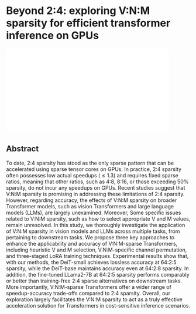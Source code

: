 # Beyond 2:4: exploring V:N:M sparsity for efficient transformer inference on GPUs

![](../../blank.jpg)

## Abstract

To date, 2:4 sparsity has stood as the only sparse pattern that can be
accelerated using sparse tensor cores on GPUs. In practice, 2:4 sparsity often
possesses low actual speedups ($\leq 1.3$) and requires fixed sparse ratios,
meaning that other ratios, such as 4:8, 8:16, or those exceeding 50% sparsity,
do not incur any speedups on GPUs. Recent studies suggest that V:N:M sparsity
is promising in addressing these limitations of 2:4 sparsity. However,
regarding accuracy, the effects of V:N:M sparsity on broader Transformer
models, such as vision Transformers and large language models (LLMs), are
largely unexamined. Moreover, Some specific issues related to V:N:M sparsity,
such as how to select appropriate V and M values, remain unresolved. In this
study, we thoroughly investigate the application of V:N:M sparsity in vision
models and LLMs across multiple tasks, from pertaining to downstream tasks. We
propose three key approaches to enhance the applicability and accuracy of
V:N:M-sparse Transformers, including heuristic V and M selection,
V:N:M-specific channel permutation, and three-staged LoRA training techniques.
Experimental results show that, with our methods, the DeiT-small achieves
lossless accuracy at 64:2:5 sparsity, while the DeiT-base maintains accuracy
even at 64:2:8 sparsity. In addition, the fine-tuned LLama2-7B at 64:2:5
sparsity performs comparably or better than training-free 2:4 sparse
alternatives on downstream tasks. More importantly, V:N:M-sparse Transformers
offer a wider range of speedup-accuracy trade-offs compared to 2:4 sparsity.
Overall, our exploration largely facilitates the V:N:M sparsity to act as a
truly effective acceleration solution for Transformers in cost-sensitive
inference scenarios.
